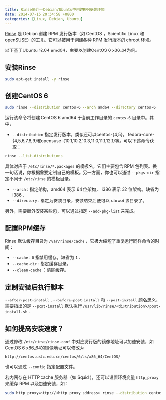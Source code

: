 ```yaml
---
title: Rinse简介——Debian/Ubuntu中创建RPM安装环境
date: 2014-07-15 20:34:58 +0800
categories: [Linux, Debian, Ubuntu]
---
```


[Rinse](http://collab-maint.alioth.debian.org/rinse/) 是 Debian 创建 RPM 发行版本（如 CentOS ，Scientific Linux 和 openSUSE）的工具。它可以被用于创建各种 RPM 发行版本的 chroot 环境。

以下基于Ubuntu 12.04 amd64，主要以创建CentOS 6 x86\_64为例。

## 安装Rinse ##

```sh
sudo apt-get install -y rinse
```

## 创建CentOS 6 ##

```sh
sudo rinse --distribution centos-6 --arch amd64 --directory centos-6
```

运行该命令将创建 CentOS 6 amd64 于当前工作目录的 `centos-6` 目录中。其中，

* `--distribution` 指定发行版本，类似还可以centos-{4,5}， fedora-core-{4,5,6,7,8,9}和opensuse-{10.1,10.2,10.3,11.0,11.1,12.1}等。可以下述命令获取：

```sh
rinse --list-distributions
```

具体对应于 `/etc/rinse/*.packages` 的模板名，它们主要包含 RPM 包列表。换一句话说，你根据需要定制自己的模板。另一方面，你也可以通过 `--pkgs-dir` 指定不同于 `/etc/rinse` 的模板目录。

* `--arch` : 指定架构，amd64 表示 64 位架构， i386 表示 32 位架构。缺省为 i386 .
* `--directory` : 指定为安装目录，安装结束后便可以 chroot 该目录了。

另外，需要额外安装某些包，可以通过指定 `--add-pkg-list` 来完成。

## 配置RPM缓存 ##

Rinse 默认缓存目录为 `/var/rinse/cache` ，它极大缩短了重复运行同样命令的时间：

* `--cache` : `0` 指禁用缓存，缺省为 `1` .
* `--cache-dir` : 指定缓存目录。
* `--clean-cache` ：清除缓存。

## 定制安装后执行脚本 ##

`--after-post-install` , `--before-post-install` 和 `--post-install` 顾名思义，需要指出的是 `--post-install` 默认执行 `/usr/lib/rinse/<distribution>/post-install.sh` .

## 如何提高安装速度？ ##

通过修改 `/etc/rinse/rinse.conf` 中对应发行版的镜像地址可以加速安装，如CentOS 6 x86_64的镜像地址可以修改为

	http://centos.ustc.edu.cn/centos/6/os/x86_64/CentOS/

也可以通过 `--config` 指定配置文件。

若内网存在 HTTP cache 服务器（如 Squid )，还可以设置环境变量 `http_proxy` 来缓存 RPM 以及加速安装，如：

```sh
sudo http_proxy=http://<http proxy address> rinse --distribution centos-6 --arch amd64 --directory centos-6
```
